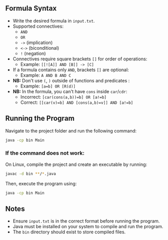## Formula Syntax
- Write the desired formula in `input.txt`.
- Supported connectives:
  - `AND`
  - `OR`
  - `->` (implication)
  - `<->` (biconditional)
  - `!` (negation)
- Connectives require square brackets `[]` for order of operations:
  - Example: `[[![A]] AND [B]] -> [C]`
- If a formula contains only `AND`, brackets `[]` are optional:
  - Example: `A AND B AND C`
- **NB:** Don't use `(`, `)` outside of functions and predicates :
  - Example: `[a=b] OR [R(d)]`
- **NB:** In the formula, you can't have `cons` inside `car`/`cdr`:
  - Incorrect: `[car(cons(a,b))=b] OR [a!=b]`
  - Correct: `[[car(v)=b] AND [cons(a,b)=v]] AND [a!=b]`
## Running the Program
Navigate to the project folder and run the following command:
```sh
java -cp bin Main
```

### If the command does not work:
On Linux, compile the project and create an executable by running:
```sh
javac -d bin **/*.java
```
Then, execute the program using:
```sh
java -cp bin Main
```

## Notes
- Ensure `input.txt` is in the correct format before running the program.
- Java must be installed on your system to compile and run the program.
- The `bin` directory should exist to store compiled files.

